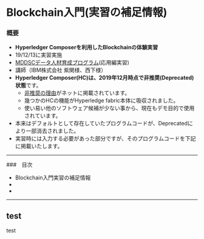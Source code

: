 # Blockchain入門(実習の補足情報)

### 概要
- **Hyperledger Composerを利用したBlockchainの体験実習**
- 19/12/13に実習実施
- [MDDSCデータ人材育成プログラム](https://md-dsc.com/curriculum31.php)(応用編実習)
- 講師（IBM株式会社 紫関様、西下様）
- **Hyperledger Composer(HC)は、2019年12月時点で非推奨(Deprecated)状態**です。
    - [非推奨の理由](https://stackoverflow.com/questions/57423380/what-are-reasons-for-the-deprecation-of-hyperledger-composer)がネットに掲載されています。
    - 幾つかのHCの機能がHyperledge fabric本体に吸収されました。
    - 使い易い他のソフトウェア候補が少ない事から、現在もデモ目的で使用されています。
- 本来はデフォルトとして存在していたプログラムコードが、Deprecatedにより一部消去されました。
- 実習時には入力する必要があった部分ですが、そのプログラムコードを下記に掲載いたします。
---

###　目次
- Blockchain入門実習の補足情報
- 
- 

---
## test
test
